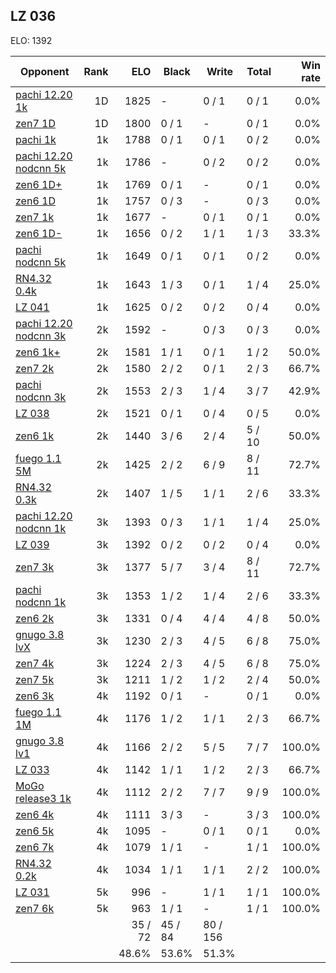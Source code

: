 ## LZ 036 ##

ELO: 1392

Opponent | Rank | ELO | Black | Write | Total | Win rate
---------|-----:|----:|-------|-------|-------|-------:
[pachi 12.20 1k](pachi%2012.20%201k.md) | 1D | 1825 | - | 0 / 1 | 0 / 1 | 0.0%
[zen7 1D](zen7%201D.md) | 1D | 1800 | 0 / 1 | - | 0 / 1 | 0.0%
[pachi 1k](pachi%201k.md) | 1k | 1788 | 0 / 1 | 0 / 1 | 0 / 2 | 0.0%
[pachi 12.20 nodcnn 5k](pachi%2012.20%20nodcnn%205k.md) | 1k | 1786 | - | 0 / 2 | 0 / 2 | 0.0%
[zen6 1D+](zen6%201D+.md) | 1k | 1769 | 0 / 1 | - | 0 / 1 | 0.0%
[zen6 1D](zen6%201D.md) | 1k | 1757 | 0 / 3 | - | 0 / 3 | 0.0%
[zen7 1k](zen7%201k.md) | 1k | 1677 | - | 0 / 1 | 0 / 1 | 0.0%
[zen6 1D-](zen6%201D-.md) | 1k | 1656 | 0 / 2 | 1 / 1 | 1 / 3 | 33.3%
[pachi nodcnn 5k](pachi%20nodcnn%205k.md) | 1k | 1649 | 0 / 1 | 0 / 1 | 0 / 2 | 0.0%
[RN4.32 0.4k](RN4.32%200.4k.md) | 1k | 1643 | 1 / 3 | 0 / 1 | 1 / 4 | 25.0%
[LZ 041](LZ%20041.md) | 1k | 1625 | 0 / 2 | 0 / 2 | 0 / 4 | 0.0%
[pachi 12.20 nodcnn 3k](pachi%2012.20%20nodcnn%203k.md) | 2k | 1592 | - | 0 / 3 | 0 / 3 | 0.0%
[zen6 1k+](zen6%201k+.md) | 2k | 1581 | 1 / 1 | 0 / 1 | 1 / 2 | 50.0%
[zen7 2k](zen7%202k.md) | 2k | 1580 | 2 / 2 | 0 / 1 | 2 / 3 | 66.7%
[pachi nodcnn 3k](pachi%20nodcnn%203k.md) | 2k | 1553 | 2 / 3 | 1 / 4 | 3 / 7 | 42.9%
[LZ 038](LZ%20038.md) | 2k | 1521 | 0 / 1 | 0 / 4 | 0 / 5 | 0.0%
[zen6 1k](zen6%201k.md) | 2k | 1440 | 3 / 6 | 2 / 4 | 5 / 10 | 50.0%
[fuego 1.1 5M](fuego%201.1%205M.md) | 2k | 1425 | 2 / 2 | 6 / 9 | 8 / 11 | 72.7%
[RN4.32 0.3k](RN4.32%200.3k.md) | 2k | 1407 | 1 / 5 | 1 / 1 | 2 / 6 | 33.3%
[pachi 12.20 nodcnn 1k](pachi%2012.20%20nodcnn%201k.md) | 3k | 1393 | 0 / 3 | 1 / 1 | 1 / 4 | 25.0%
[LZ 039](LZ%20039.md) | 3k | 1392 | 0 / 2 | 0 / 2 | 0 / 4 | 0.0%
[zen7 3k](zen7%203k.md) | 3k | 1377 | 5 / 7 | 3 / 4 | 8 / 11 | 72.7%
[pachi nodcnn 1k](pachi%20nodcnn%201k.md) | 3k | 1353 | 1 / 2 | 1 / 4 | 2 / 6 | 33.3%
[zen6 2k](zen6%202k.md) | 3k | 1331 | 0 / 4 | 4 / 4 | 4 / 8 | 50.0%
[gnugo 3.8 lvX](gnugo%203.8%20lvX.md) | 3k | 1230 | 2 / 3 | 4 / 5 | 6 / 8 | 75.0%
[zen7 4k](zen7%204k.md) | 3k | 1224 | 2 / 3 | 4 / 5 | 6 / 8 | 75.0%
[zen7 5k](zen7%205k.md) | 3k | 1211 | 1 / 2 | 1 / 2 | 2 / 4 | 50.0%
[zen6 3k](zen6%203k.md) | 4k | 1192 | 0 / 1 | - | 0 / 1 | 0.0%
[fuego 1.1 1M](fuego%201.1%201M.md) | 4k | 1176 | 1 / 2 | 1 / 1 | 2 / 3 | 66.7%
[gnugo 3.8 lv1](gnugo%203.8%20lv1.md) | 4k | 1166 | 2 / 2 | 5 / 5 | 7 / 7 | 100.0%
[LZ 033](LZ%20033.md) | 4k | 1142 | 1 / 1 | 1 / 2 | 2 / 3 | 66.7%
[MoGo release3 1k](MoGo%20release3%201k.md) | 4k | 1112 | 2 / 2 | 7 / 7 | 9 / 9 | 100.0%
[zen6 4k](zen6%204k.md) | 4k | 1111 | 3 / 3 | - | 3 / 3 | 100.0%
[zen6 5k](zen6%205k.md) | 4k | 1095 | - | 0 / 1 | 0 / 1 | 0.0%
[zen6 7k](zen6%207k.md) | 4k | 1079 | 1 / 1 | - | 1 / 1 | 100.0%
[RN4.32 0.2k](RN4.32%200.2k.md) | 4k | 1034 | 1 / 1 | 1 / 1 | 2 / 2 | 100.0%
[LZ 031](LZ%20031.md) | 5k | 996 | - | 1 / 1 | 1 / 1 | 100.0%
[zen7 6k](zen7%206k.md) | 5k | 963 | 1 / 1 | - | 1 / 1 | 100.0%
 | | | 35 / 72 | 45 / 84 | 80 / 156 | 
 | | | 48.6% | 53.6% | 51.3% | 
